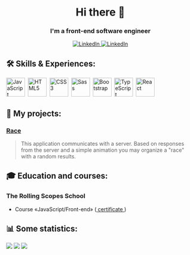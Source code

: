 <div id="header" align="center">
	<h1>Hi there 👋</h1>
	<h3>I'm a front-end software engineer</h3>
</div>

<div id="contacts" align="center">
<a href="https://www.linkedin.com/in/uladzimir-barbikau/">
	<img src="https://img.shields.io/badge/LinkedIn-blue?style=for-the-badge&logo=linkedin&logoColor=white" alt="LinkedIn"/>
</a>
<a href="https://t.me/ubarbikau">
	<img src="https://img.shields.io/badge/Telegram-blue?style=for-the-badge&logo=Telegram&logoColor=white" alt="LinkedIn"/>
</a>
</div>

## 🛠️ Skills & Experiences:

<img src="https://cdn.jsdelivr.net/gh/devicons/devicon/icons/javascript/javascript-original.svg" title="JavaScript" width="50" height="50"/>&nbsp;
<img src="https://cdn.jsdelivr.net/gh/devicons/devicon/icons/html5/html5-original.svg" title="HTML5" width="50" height="50"/>&nbsp;
<img src="https://cdn.jsdelivr.net/gh/devicons/devicon/icons/css3/css3-original.svg" title="CSS3" width="50" height="50"/>&nbsp;
<img src="https://cdn.jsdelivr.net/gh/devicons/devicon/icons/sass/sass-original.svg" title="Sass" width="50" height="50"/>&nbsp;
<img src="https://cdn.jsdelivr.net/gh/devicons/devicon/icons/bootstrap/bootstrap-plain.svg" title="Bootstrap" width="50" height="50"/>&nbsp;
<img src="https://cdn.jsdelivr.net/gh/devicons/devicon/icons/typescript/typescript-original.svg" title="TypeScript" width="50" height="50"/>&nbsp;
<img src="https://cdn.jsdelivr.net/gh/devicons/devicon/icons/react/react-original.svg" title="React" width="50" height="50"/>&nbsp;

## 📂 My projects:

### <a href="https://github.com/vlboff/race"> Race </a>

> This application communicates with a server. Based on responses from the server and a simple animation you may organize a "race" with a random results.

## 🎓 Education and courses:

### The Rolling Scopes School

- Course «JavaScript/Front-end» (<a href="https://app.rs.school/certificate/kwd6tvfw"> certificate </a>)

## 📊 Some statistics:

<div>
  <img src="https://github-profile-summary-cards.vercel.app/api/cards/profile-details?username=vlboff&theme=default"/>
  <img src="https://github-profile-summary-cards.vercel.app/api/cards/most-commit-language?username=vlboff&theme=default"/>
  <img src="https://github-profile-summary-cards.vercel.app/api/cards/stats?username=vlboff&theme=default"/>
</div>
